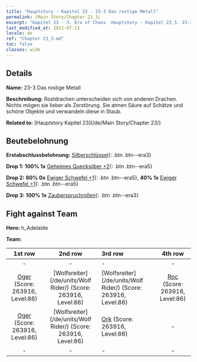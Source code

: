 ```yaml
---
title: "Hauptstory - Kapitel 23 - 23-3 Das rostige Metall"
permalink: /Main Story/Chapter 23_3/
excerpt: "Kapitel 23 - 3. Era of Chaos  Hauptstory - Kapitel 23_3. 23-3 Das rostige Metall"
last_modified_at: 2021-07-13
locale: de
ref: "Chapter 23_3.md"
toc: false
classes: wide
---
```


## Details

 **Name:** 23-3 Das rostige Metall

 **Beschreibung:** Rostdrachen unterscheiden sich von anderen Drachen. Nichts mögen sie lieber als Zerstörung. Sie atmen Säure auf Schätze und schöne Objekte und verwandeln diese in Staub.

 **Related to:** [Hauptstory Kapitel 23](/de/Main Story/Chapter 23/)

## Beutebelohnung

 **Erstabschlussbelohnung:** [Silberschlüssel](/ItemsDE/con_693/){: .btn .btn--era3}

 **Drop 1:** **100% 1x** [Geheimes Quecksilber +2](/ItemsDE/mat_77/){: .btn .btn--era5}

 **Drop 2:** **60% 0x** [Ewiger Schwefel +1](/ItemsDE/mat_71/){: .btn .btn--era5}, **40% 1x** [Ewiger Schwefel +1](/ItemsDE/mat_71/){: .btn .btn--era5}

 **Drop 3:** **100% 1x** [Zauberspruchrollen](/ItemsDE/con_694/){: .btn .btn--era3}


## Fight against Team
 **Hero:** h_Adelaide

 **Team:**


  | 1st row | 2nd row | 3rd row | 4th row |
  |:----:|:----:|:----|:----:|
  | - | - | - | - |
  | [Oger](/de/units/Ogre/) (Score: 263916, Level:86)  | [Wolfsreiter](/de/units/Wolf Rider/) (Score: 263916, Level:86)  | [Wolfsreiter](/de/units/Wolf Rider/) (Score: 263916, Level:86)  | [Roc](/de/units/Roc/) (Score: 263916, Level:86)  |
  | [Oger](/de/units/Ogre/) (Score: 263916, Level:86)  | [Wolfsreiter](/de/units/Wolf Rider/) (Score: 263916, Level:86)  | [Ork](/de/units/Orc/) (Score: 263916, Level:86)  | - |
  | - | - | - | - |


